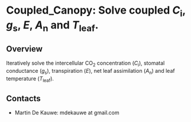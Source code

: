 # Coupled_Canopy: Solve coupled *C*<sub>i</sub>, *g*<sub>s</sub>, *E*, *A*<sub>n</sub> and *T*<sub>leaf</sub>.

## Overview ##
Iteratively solve the intercellular CO<sub>2</sub> concentration (*C*<sub>i</sub>), stomatal conductance (*g*<sub>s</sub>), transpiration (*E*), net leaf assimilation (*A*<sub>n</sub>) and leaf temperature (*T*<sub>leaf</sub>).

## Contacts
- Martin De Kauwe: mdekauwe at gmail.com
